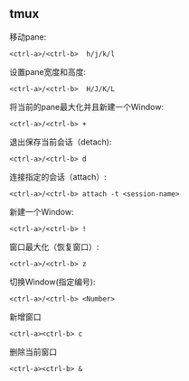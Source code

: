 ## tmux

移动pane:
```
<ctrl-a>/<ctrl-b>  h/j/k/l
```
设置pane宽度和高度:
```
<ctrl-a>/<ctrl-b>  H/J/K/L
```
将当前的pane最大化并且新建一个Window:
```
<ctrl-a>/<ctrl-b> + 
```
退出保存当前会话（detach):
```
<ctrl-a>/<ctrl-b> d
```
连接指定的会话（attach）:
```
<ctrl-a>/<ctrl-b> attach -t <session-name>
```
新建一个Window:
```
<ctrl-a>/<ctrl-b> !
```
窗口最大化（恢复窗口）:
```
<ctrl-a>/<ctrl-b> z
```
切换Window(指定编号):
```
<ctrl-a>/<ctrl-b> <Number>
```
新增窗口
```
<ctrl-a><ctrl-b> c
```
删除当前窗口
```
<ctrl-a><ctrl-b> &
```
